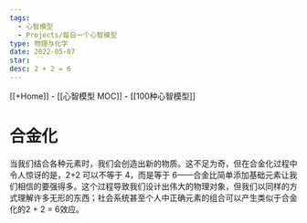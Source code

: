 ```yaml
---
tags:
  - 心智模型
  - Projects/每日一个心智模型
type: 物理与化学
date: 2022-05-07
star: 
desc: 2 + 2 = 6
---
```

[[+Home]] - [[心智模型 MOC]] - [[100种心智模型]]


# 合金化

当我们结合各种元素时，我们会创造出新的物质。这不足为奇，但在合金化过程中令人惊讶的是，2+2 可以不等于 4，而是等于 6——合金比简单添加基础元素让我们相信的要强得多。这个过程导致我们设计出伟大的物理对象，但我们以同样的方式理解许多无形的东西；社会系统甚至个人中正确元素的组合可以产生类似于合金化的2 + 2 = 6效应。